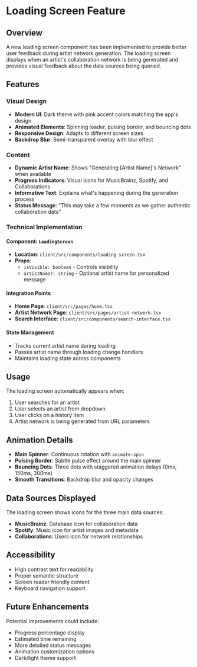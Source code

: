 # Loading Screen Feature

## Overview

A new loading screen component has been implemented to provide better user feedback during artist network generation. The loading screen displays when an artist's collaboration network is being generated and provides visual feedback about the data sources being queried.

## Features

### Visual Design
- **Modern UI**: Dark theme with pink accent colors matching the app's design
- **Animated Elements**: Spinning loader, pulsing border, and bouncing dots
- **Responsive Design**: Adapts to different screen sizes
- **Backdrop Blur**: Semi-transparent overlay with blur effect

### Content
- **Dynamic Artist Name**: Shows "Generating [Artist Name]'s Network" when available
- **Progress Indicators**: Visual icons for MusicBrainz, Spotify, and Collaborations
- **Informative Text**: Explains what's happening during the generation process
- **Status Message**: "This may take a few moments as we gather authentic collaboration data"

### Technical Implementation

#### Component: `LoadingScreen`
- **Location**: `client/src/components/loading-screen.tsx`
- **Props**:
  - `isVisible: boolean` - Controls visibility
  - `artistName?: string` - Optional artist name for personalized message

#### Integration Points
- **Home Page**: `client/src/pages/home.tsx`
- **Artist Network Page**: `client/src/pages/artist-network.tsx`
- **Search Interface**: `client/src/components/search-interface.tsx`

#### State Management
- Tracks current artist name during loading
- Passes artist name through loading change handlers
- Maintains loading state across components

## Usage

The loading screen automatically appears when:
1. User searches for an artist
2. User selects an artist from dropdown
3. User clicks on a history item
4. Artist network is being generated from URL parameters

## Animation Details

- **Main Spinner**: Continuous rotation with `animate-spin`
- **Pulsing Border**: Subtle pulse effect around the main spinner
- **Bouncing Dots**: Three dots with staggered animation delays (0ms, 150ms, 300ms)
- **Smooth Transitions**: Backdrop blur and opacity changes

## Data Sources Displayed

The loading screen shows icons for the three main data sources:
- **MusicBrainz**: Database icon for collaboration data
- **Spotify**: Music icon for artist images and metadata
- **Collaborations**: Users icon for network relationships

## Accessibility

- High contrast text for readability
- Proper semantic structure
- Screen reader friendly content
- Keyboard navigation support

## Future Enhancements

Potential improvements could include:
- Progress percentage display
- Estimated time remaining
- More detailed status messages
- Animation customization options
- Dark/light theme support 